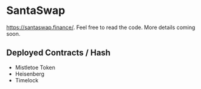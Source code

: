 # SantaSwap 

https://santaswap.finance/. Feel free to read the code. More details coming soon.

## Deployed Contracts / Hash

- Mistletoe Token 
- Heisenberg 
- Timelock